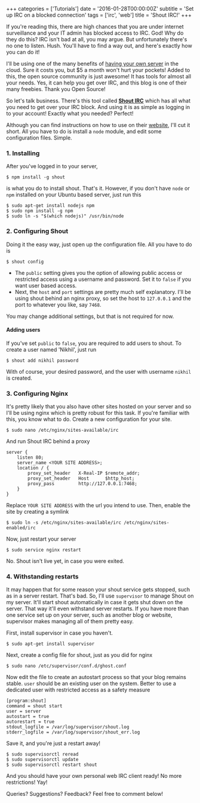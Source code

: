 +++
categories = ['Tutorials']
date = '2016-01-28T00:00:00Z'
subtitle = 'Set up IRC on a blocked connection'
tags = ['irc', 'web']
title = 'Shout IRC!'
+++

If you're reading this, there are high chances that you are under internet surveillance and your IT
admin has blocked access to IRC. God! Why do they do this? IRC isn't bad at all, you may argue. But
unfortunately there's no one to listen. Hush. You'll have to find a way out, and here's exactly how
you can do it!

I'll be using one of the many benefits of
[having your own server](https://www.digitalocean.com/?refcode=ad1b7e083b2e) in the cloud. Sure it
costs you, but $5 a month won't hurt your pockets! Added to this, the open source community is just
awesome! It has tools for almost all your needs. Yes, it can help you get over IRC, and this blog is
one of their many freebies. Thank you Open Source!

So let's talk business. There's this tool called [**Shout IRC**](http://shout-irc.com/) which has
all what you need to get over your IRC block. And using it is as simple as logging in to your
account! Exactly what you needed? Perfect!

Although you can find instructions on how to use on their [website](http://shout-irc.com/), I'll cut
it short. All you have to do is install a `node` module, and edit some configuration files. Simple.

### 1. Installing

After you've logged in to your server,

```console
$ npm install -g shout
```

is what you do to install shout. That's it. However, if you don't have `node` or `npm` installed on
your Ubuntu based server, just run this

```
$ sudo apt-get install nodejs npm
$ sudo npm install -g npm
$ sudo ln -s "$(which nodejs)" /usr/bin/node
```

### 2. Configuring Shout

Doing it the easy way, just open up the configuration file. All you have to do is

```console
$ shout config
```

- The `public` setting gives you the option of allowing public access or restricted access using a
  username and password. Set it to `false` if you want user based access.
- Next, the `host` and `port` settings are pretty much self explanatory. I'll be using shout behind
  an nginx proxy, so set the host to `127.0.0.1` and the port to whatever you like, say `7468`.

You may change additional settings, but that is not required for now.

#### Adding users

If you've set `public` to `false`, you are required to add users to shout. To create a user named
'Nikhil', just run

```console
$ shout add nikhil password
```

With of course, your desired password, and the user with username `nikhil` is created.

### 3. Configuring Nginx

It's pretty likely that you also have other sites hosted on your server and so I'll be using nginx
which is pretty robust for this task. If you're familiar with this, you know what to do. Create a
new configuration for your site.

```console
$ sudo nano /etc/nginx/sites-available/irc
```

And run Shout IRC behind a proxy

```
server {
    listen 80;
    server_name <YOUR SITE ADDRESS>;
    location / {
        proxy_set_header   X-Real-IP $remote_addr;
        proxy_set_header   Host      $http_host;
        proxy_pass         http://127.0.0.1:7468;
    }
}
```

Replace `YOUR SITE ADDRESS` with the url you intend to use. Then, enable the site by creating a
symlink

```console
$ sudo ln -s /etc/nginx/sites-available/irc /etc/nginx/sites-enabled/irc
```

Now, just restart your server

```console
$ sudo service nginx restart
```

No. Shout isn't live yet, in case you were exited.

### 4. Withstanding restarts

It may happen that for some reason your shout service gets stopped, such as in a server restart.
That's bad. So, I'll use `supervisor` to manage Shout on my server. It'll start shout automatically
in case it gets shut down on the server. That way it'll even withstand server restarts. If you have
more than one service set up on your server, such as another blog or website, supervisor makes
managing all of them pretty easy.

First, install supervisor in case you haven't.

```console
$ sudo apt-get install supervisor
```

Next, create a config file for shout, just as you did for nginx

```console
$ sudo nano /etc/supervisor/conf.d/ghost.conf
```

Now edit the file to create an autostart process so that your blog remains stable. `user` should be
an existing user on the system. Better to use a dedicated user with restricted access as a safety
measure

```
[program:shout]
command = shout start
user = server
autostart = true
autorestart = true
stdout_logfile = /var/log/supervisor/shout.log
stderr_logfile = /var/log/supervisor/shout_err.log
```

Save it, and you're just a restart away!

```
$ sudo supervisorctl reread
$ sudo supervisorctl update
$ sudo supervisorctl restart shout
```

And you should have your own personal web IRC client ready! No more restrictions! Yay!

Queries? Suggestions? Feedback? Feel free to comment below!

